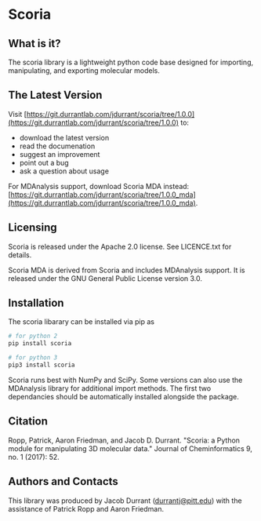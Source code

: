 Scoria
======

What is it?
-----------

The scoria library is a lightweight python code base designed for
importing, manipulating, and exporting molecular models.

The Latest Version
------------------

Visit [https://git.durrantlab.com/jdurrant/scoria/tree/1.0.0](https://git.durrantlab.com/jdurrant/scoria/tree/1.0.0)
to:

* download the latest version
* read the documenation
* suggest an improvement
* point out a bug
* ask a question about usage

For MDAnalysis support, download Scoria MDA instead: [https://git.durrantlab.com/jdurrant/scoria/tree/1.0.0_mda](https://git.durrantlab.com/jdurrant/scoria/tree/1.0.0_mda).

Licensing
---------

Scoria is released under the Apache 2.0 license. See LICENCE.txt for details.

Scoria MDA is derived from Scoria and includes MDAnalysis support. It is
released under the GNU General Public License version 3.0.

Installation
------------

The scoria libarary can be installed via pip as 

```bash
# for python 2
pip install scoria

# for python 3
pip3 install scoria
```

Scoria runs best with NumPy and SciPy. Some versions can also use the
MDAnalysis library for additional import methods. The first two dependancies
should be automatically installed alongside the package.

Citation
--------
Ropp, Patrick, Aaron Friedman, and Jacob D. Durrant. "Scoria: a Python module for manipulating 3D molecular data." Journal of Cheminformatics 9, no. 1 (2017): 52.

Authors and Contacts
--------------------

This library was produced by Jacob Durrant (durrantj@pitt.edu) with
the assistance of Patrick Ropp and Aaron Friedman.
